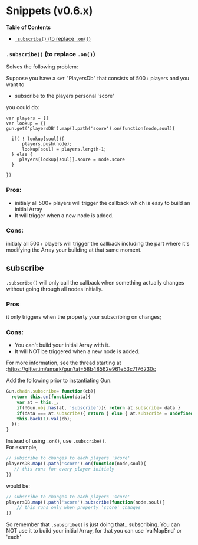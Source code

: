 # Snippets (v0.6.x)

**Table of Contents**
- [`.subscribe()` (to replace `.on()`)](#subscribe-to-replace-on)

### `.subscribe()` (to replace `.on()`)
Solves the following problem:

Suppose you have a `set` "PlayersDb" that consists of 500+ players and you want to 

* subscribe to the players personal 'score'

you could do:
```
var players = []
var lookup = {}
gun.get('playersDB').map().path('score').on(function(node,soul){

  if( ! lookup[soul]){ 
      players.push(node);
      lookup[soul] = players.length-1;
  } else {
     players[lookup[soul]].score = node.score
  }

})
```
### Pros:
* initialy all 500+ players will trigger the callback which is easy to build an initial Array
* It will trigger when a new node is added.

###  Cons: 
initialy all 500+ players will trigger the callback including the part where it's modifying the Array your building at that same moment.

## subscribe
`.subscribe()` will only call the callback when something actually changes without going through all nodes initially.

### Pros
it only triggers when the property your subscribing on changes;

### Cons:
* You can't build your initial Array with it.
* It will NOT be triggered when a new node is added.


For more information, see the thread starting at :https://gitter.im/amark/gun?at=58b48562e961e53c7f76230c

Add the following prior to instantiating Gun:
```javascript
Gun.chain.subscribe= function(cb){
  return this.on(function(data){
    var at = this._;
    if(!Gun.obj.has(at, 'subscribe')){ return at.subscribe= data }
    if(data === at.subscribe){ return } else { at.subscribe = undefined }
    this.back(1).val(cb);
  });
}
```

Instead of using `.on()`, use `.subscribe()`.  
For example,

```javascript
// subscribe to changes to each players 'score'
playersDB.map().path('score').on(function(node,soul){
   // this runs for every player initialy
})
```
would be:
```javascript
// subscribe to changes to each players 'score'
playersDB.map().path('score').subscribe(function(node,soul){ 
    // this runs only when property 'score' changes
})
```
So remember that `.subscribe()` is just doing that...subscribing. You can NOT use it to build your initial Array, for that you can use 'valMapEnd' or 'each'
